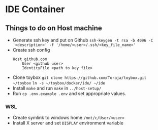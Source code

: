 # IDE Container

## Things to do on Host machine
- Generate ssh key and put on Github
  `ssh-keygen -t rsa -b 4096 -C '<description>' -f '/home/<user>/.ssh/<key_file_name>'`
- Create ssh config
  ```sshconfig
  Host github.com
      User <github user>
      IdentityFile <path to key file>
  ```
- Clone toybox
	`git clone https://github.com/Toraja/toybox.git ~/toybox`
	`ln -s ~/toybox/docker/ide/ ~/ide`
- Install `make` and run `make` in `../host-setup/`
- Run `cp .env.example .env` and set appropriate values.

### WSL
- Create symlink to windows home `/mnt/c/User/<user>`
- Install X server and set `DISPLAY` environment variable
